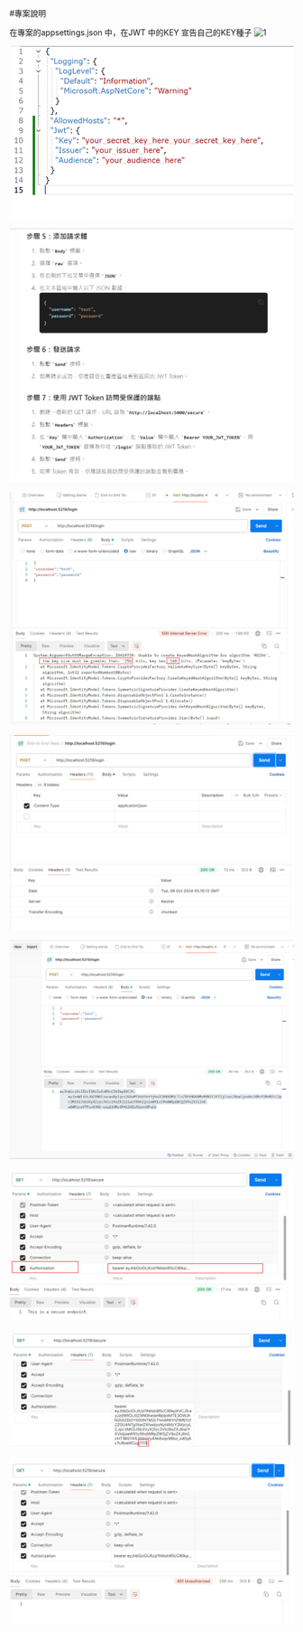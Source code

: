 #專案說明

在專案的appsettings.json 中，在JWT 中的KEY 宣告自己的KEY種子
![1](images/1_appsettings_1.png=907x550)

![2](images/1_appsettings_2.png)

![3](images/0_use_postman.png)

![4](images/2_send_post.png)

![5](images/3_response_header.png)

![6](images/3_response_token.png)

![7](images/4_get_test_and_ok.png)

![8](images/5_use_wrong_token.png)

![9](images/6_get_401_error.png)
